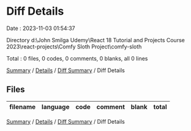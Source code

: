 # Diff Details

Date : 2023-11-03 01:54:37

Directory d:\\John Smilga Udemy\\React 18 Tutorial and Projects Course 2023\\react-projects\\Comfy Sloth Project\\comfy-sloth

Total : 0 files,  0 codes, 0 comments, 0 blanks, all 0 lines

[Summary](results.md) / [Details](details.md) / [Diff Summary](diff.md) / Diff Details

## Files
| filename | language | code | comment | blank | total |
| :--- | :--- | ---: | ---: | ---: | ---: |

[Summary](results.md) / [Details](details.md) / [Diff Summary](diff.md) / Diff Details